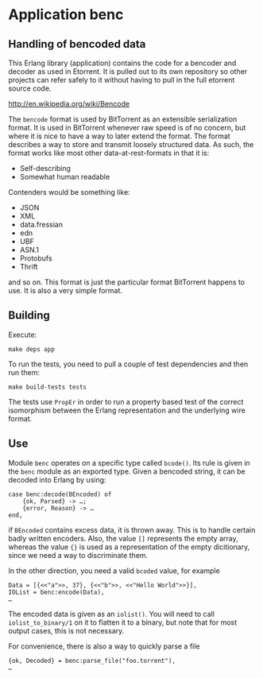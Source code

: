 # Application benc

## Handling of bencoded data

This Erlang library (application) contains the code for a bencoder and decoder as used in Etorrent. It is pulled out to its own repository so other projects can refer safely to it without having to pull in the full etorrent source code.

http://en.wikipedia.org/wiki/Bencode

The `bencode` format is used by BitTorrent as an extensible serialization format. It is used in BitTorrent whenever raw speed is of no concern, but where it is nice to have a way to later extend the format. The format describes a way to store and transmit loosely structured data. As such, the format works like most other data-at-rest-formats in that it is:

* Self-describing
* Somewhat human readable

Contenders would be something like:

* JSON
* XML
* data.fressian
* edn
* UBF
* ASN.1
* Protobufs
* Thrift

and so on. This format is just the particular format BitTorrent happens to use. It is also a very simple format.

## Building

Execute:

	make deps app
	
To run the tests, you need to pull a couple of test dependencies and then run them:

	make build-tests tests
	
The tests use `PropEr` in order to run a property based test of the correct isomorphism between the Erlang representation and the underlying wire format.

## Use

Module `benc` operates on a specific type called `bcode()`. Its rule is given in the `benc` module as an exported type. Given a bencoded string, it can be decoded into Erlang by using:

	case benc:decode(BEncoded) of
	    {ok, Parsed} -> …;
	    {error, Reason} -> …
	end,
	
if `BEncoded` contains excess data, it is thrown away. This is to handle certain badly written encoders. Also, the value `[]` represents the empty array, whereas the value `{}` is used as a representation of the empty dicitionary, since we need a way to discriminate them.

In the other direction, you need a valid `bcoded` value, for example

	Data = [{<<"a">>, 37}, {<<"b">>, <<"Hello World">>}],
	IOList = benc:encode(Data),
	…
	
The encoded data is given as an `iolist()`. You will need to call `iolist_to_binary/1` on it to flatten it to a binary, but note that for most output cases, this is not necessary.

For convenience, there is also a way to quickly parse a file

	{ok, Decoded} = benc:parse_file("foo.torrent"),
	…

